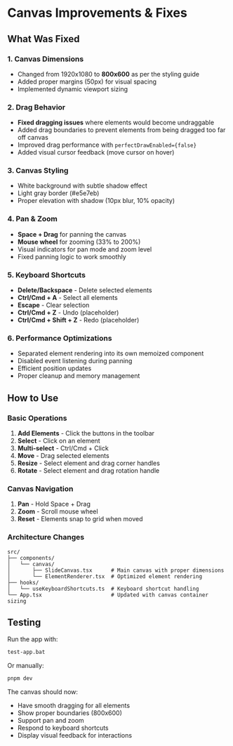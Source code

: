 # Canvas Improvements & Fixes

## What Was Fixed

### 1. Canvas Dimensions
- Changed from 1920x1080 to **800x600** as per the styling guide
- Added proper margins (50px) for visual spacing
- Implemented dynamic viewport sizing

### 2. Drag Behavior
- **Fixed dragging issues** where elements would become undraggable
- Added drag boundaries to prevent elements from being dragged too far off canvas
- Improved drag performance with `perfectDrawEnabled={false}`
- Added visual cursor feedback (move cursor on hover)

### 3. Canvas Styling
- White background with subtle shadow effect
- Light gray border (#e5e7eb)
- Proper elevation with shadow (10px blur, 10% opacity)

### 4. Pan & Zoom
- **Space + Drag** for panning the canvas
- **Mouse wheel** for zooming (33% to 200%)
- Visual indicators for pan mode and zoom level
- Fixed panning logic to work smoothly

### 5. Keyboard Shortcuts
- **Delete/Backspace** - Delete selected elements
- **Ctrl/Cmd + A** - Select all elements
- **Escape** - Clear selection
- **Ctrl/Cmd + Z** - Undo (placeholder)
- **Ctrl/Cmd + Shift + Z** - Redo (placeholder)

### 6. Performance Optimizations
- Separated element rendering into its own memoized component
- Disabled event listening during panning
- Efficient position updates
- Proper cleanup and memory management

## How to Use

### Basic Operations
1. **Add Elements** - Click the buttons in the toolbar
2. **Select** - Click on an element
3. **Multi-select** - Ctrl/Cmd + Click
4. **Move** - Drag selected elements
5. **Resize** - Select element and drag corner handles
6. **Rotate** - Select element and drag rotation handle

### Canvas Navigation
1. **Pan** - Hold Space + Drag
2. **Zoom** - Scroll mouse wheel
3. **Reset** - Elements snap to grid when moved

### Architecture Changes

```
src/
├── components/
│   └── canvas/
│       ├── SlideCanvas.tsx      # Main canvas with proper dimensions
│       └── ElementRenderer.tsx  # Optimized element rendering
├── hooks/
│   └── useKeyboardShortcuts.ts  # Keyboard shortcut handling
└── App.tsx                      # Updated with canvas container sizing
```

## Testing

Run the app with:
```bash
test-app.bat
```

Or manually:
```bash
pnpm dev
```

The canvas should now:
- Have smooth dragging for all elements
- Show proper boundaries (800x600)
- Support pan and zoom
- Respond to keyboard shortcuts
- Display visual feedback for interactions